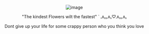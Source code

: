 <div align="center">
 
 ![image](https://github.com/user-attachments/assets/ef3a6147-25e8-46e2-9335-099d5ffce669)


"The kindest Flowers wilt the fastest"
` ﮩ٨ـﮩﮩ٨ـ♡ﮩ٨ـﮩﮩ٨ـ






Dont give up your life for some crappy person who you think you love






</div>

